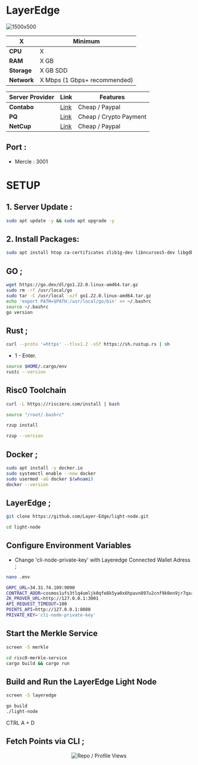 # LayerEdge
 
![1500x500](https://github.com/user-attachments/assets/b9412116-6613-40ce-b04e-dd49c905bfca)
 
| X        | Minimum              |
|------------------|----------------------------|
| **CPU**          | X                     |
| **RAM**          | X GB                     |
| **Storage**      | X GB SDD                   |
| **Network**      | X Mbps (1 Gbps+ recommended) |
 

 
| Server Provider        | Link              | Features |
|------------------|----------------------------|----------------------------|
| **Contabo**          | [Link](https://www.dpbolvw.net/click-101330552-12454592)                     | Cheap / Paypal  |
| **PQ**      | [Link](https://pq.hosting/?from=627713)                  | Cheap / Crypto Payment |
| **NetCup**          | [Link](https://www.netcup.com/en/?ref=261820) | Cheap / Paypal |
 

 
## Port : 
 
- Mercle : 3001

# SETUP

## 1. Server Update : 

```bash
sudo apt update -y && sudo apt upgrade -y
```
 
## 2. Install Packages:
 

 
```bash
sudo apt install htop ca-certificates zlib1g-dev libncurses5-dev libgdbm-dev libnss3-dev tmux iptables curl nvme-cli git wget make jq libleveldb-dev build-essential pkg-config ncdu tar clang bsdmainutils lsb-release libssl-dev libreadline-dev libffi-dev jq gcc screen unzip lz4 -y
```
 
## GO ;
 

```bash
wget https://go.dev/dl/go1.22.0.linux-amd64.tar.gz
sudo rm -rf /usr/local/go
sudo tar -C /usr/local -xzf go1.22.0.linux-amd64.tar.gz
echo 'export PATH=$PATH:/usr/local/go/bin' >> ~/.bashrc
source ~/.bashrc
go version 
```

## Rust ; 

```bash
curl --proto '=https' --tlsv1.2 -sSf https://sh.rustup.rs | sh
```
 
- 1 - Enter.

```bash
source $HOME/.cargo/env
rustc --version 
```
 
## Risc0 Toolchain
 
```bash 
curl -L https://risczero.com/install | bash
```
 
```bash 
source "/root/.bashrc"
```
```bash
rzup install
```
```bash
rzup --version
```

## Docker ; 
```bash
sudo apt install -y docker.io
sudo systemctl enable --now docker
sudo usermod -aG docker $(whoami)
docker --version
```
## LayerEdge ; 

```bash
git clone https://github.com/Layer-Edge/light-node.git
```
 
```bash
cd light-node
```
 

 
## Configure Environment Variables

- Change 'cli-node-private-key' with Layeredge Connected Wallet Adress ; 

```bash
nano .env
```

 
```bash
GRPC_URL=34.31.74.109:9090
CONTRACT_ADDR=cosmos1ufs3tlq4umljk0qfe8k5ya0x6hpavn897u2cnf9k0en9jr7qarqqt56709
ZK_PROVER_URL=http://127.0.0.1:3001
API_REQUEST_TIMEOUT=100
POINTS_API=http://127.0.0.1:8080
PRIVATE_KEY='cli-node-private-key'
```
 

 
## Start the Merkle Service
 

 
```bash
screen -S merkle
```
 
```bash
cd risc0-merkle-service
cargo build && cargo run
```
 

 
## Build and Run the LayerEdge Light Node
 

 
```bash
screen -S layeredge

```
 

 
```bash
go build
./light-node
```

CTRL A + D
 
## Fetch Points via CLI ; 
 

<p align="center">
 
  <img src="https://komarev.com/ghpvc/?username=FurkanL0&style=flat-square&color=red&label=Profile+Views+/+Repo+Views+" alt="Repo / Profile Views" />
 
</p>
